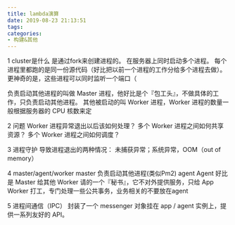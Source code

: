 ```yaml
---
title: lambda演算
date: 2019-08-23 21:13:51
tags:
categories: 
- 构建&其他
---
```

1 cluster是什么
是通过fork来创建进程的。
在服务器上同时启动多个进程。
每个进程里都跑的是同一份源代码（好比把以前一个进程的工作分给多个进程去做）。
更神奇的是，这些进程可以同时监听一个端口（

负责启动其他进程的叫做 Master 进程，他好比是个『包工头』，不做具体的工作，只负责启动其他进程。
其他被启动的叫 Worker 进程，Worker 进程的数量一般根据服务器的 CPU 核数来定

2 问题
Worker 进程异常退出以后该如何处理？
多个 Worker 进程之间如何共享资源？
多个 Worker 进程之间如何调度？

3 进程守护
导致进程退出的两种情况： 未捕获异常；系统异常，OOM（out of memory）

4 master/agent/worker
master 负责启动其他进程(类似Pm2)
agent  Agent 好比是 Master 给其他 Worker 请的一个『秘书』，它不对外提供服务，只给 App Worker 打工，专门处理一些公共事务，业务相关的不要放在agent


5 进程间通信（IPC）
封装了一个 messenger 对象挂在 app / agent 实例上，提供一系列友好的 API。
